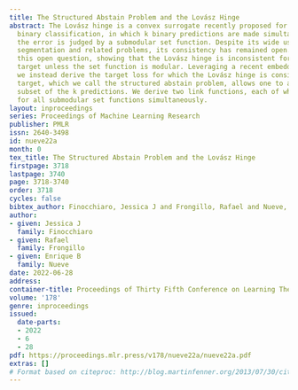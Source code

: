 ```yaml
---
title: The Structured Abstain Problem and the Lovász Hinge
abstract: The Lovász hinge is a convex surrogate recently proposed for structured
  binary classification, in which k binary predictions are made simultaneously and
  the error is judged by a submodular set function. Despite its wide usage in image
  segmentation and related problems, its consistency has remained open. We resolve
  this open question, showing that the Lovász hinge is inconsistent for its desired
  target unless the set function is modular. Leveraging a recent embedding framework,
  we instead derive the target loss for which the Lovász hinge is consistent. This
  target, which we call the structured abstain problem, allows one to abstain on any
  subset of the k predictions. We derive two link functions, each of which are consistent
  for all submodular set functions simultaneously.
layout: inproceedings
series: Proceedings of Machine Learning Research
publisher: PMLR
issn: 2640-3498
id: nueve22a
month: 0
tex_title: The Structured Abstain Problem and the Lovász Hinge
firstpage: 3718
lastpage: 3740
page: 3718-3740
order: 3718
cycles: false
bibtex_author: Finocchiaro, Jessica J and Frongillo, Rafael and Nueve, Enrique B
author:
- given: Jessica J
  family: Finocchiaro
- given: Rafael
  family: Frongillo
- given: Enrique B
  family: Nueve
date: 2022-06-28
address:
container-title: Proceedings of Thirty Fifth Conference on Learning Theory
volume: '178'
genre: inproceedings
issued:
  date-parts:
  - 2022
  - 6
  - 28
pdf: https://proceedings.mlr.press/v178/nueve22a/nueve22a.pdf
extras: []
# Format based on citeproc: http://blog.martinfenner.org/2013/07/30/citeproc-yaml-for-bibliographies/
---
```

